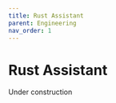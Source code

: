 ```yaml
---
title: Rust Assistant
parent: Engineering
nav_order: 1
---
```



# Rust Assistant

Under construction